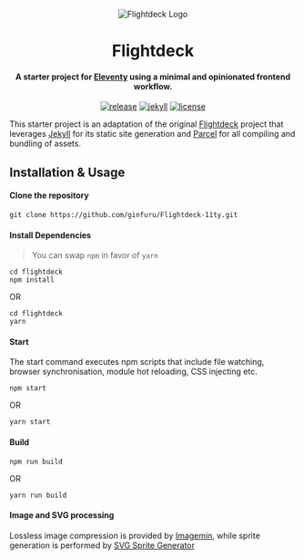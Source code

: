 <div align="center">
<p><img src="https://d.pr/free/i/FDUErn+" alt="Flightdeck Logo"></p>
<h1>Flightdeck</h1>
<h4>A starter project for <a href="https://www.11ty.dev/">Eleventy</a> using a minimal and opinionated frontend workflow.</h4>

[![release](https://img.shields.io/github/release/ginfuru/Flightdeck.svg?style=for-the-badge&logo=github&logoColor=white&colorA=101119&colorB=6D57FF)](https://github.com/ginfuru/Flightdeck-11ty/releases/latest) [![jekyll](https://img.shields.io/badge/Jekyll-v3.36+-373277.svg?style=for-the-badge&logo=jekyll&logoColor=white&colorA=101119&colorB=7273D6)](https://github.com/11ty/eleventy/releases/latest) [![license](https://img.shields.io/badge/License-MIT-373277.svg?style=for-the-badge&l&logoColor=white&colorA=101119&colorB=42557B)](https://github.com/ginfuru/Flightdeck/blob/master/LICENSE)

</div>

This starter project is an adaptation of the original [Flightdeck](https://github.com/flight-deck/Flightdeck) project that leverages [Jekyll](https://jekyllrb.com/) for its static site generation and [Parcel](https://parceljs.org/) for all compiling and bundling of assets.

## Installation & Usage

#### Clone the repository

```shell
git clone https://github.com/ginfuru/Flightdeck-11ty.git
```

#### Install Dependencies

> You can swap `npm` in favor of `yarn`

```shell
cd flightdeck
npm install
```

OR

```shell
cd flightdeck
yarn
```

#### Start

The start command executes npm scripts that include file watching, browser synchronisation, module hot reloading, CSS injecting etc.

```shell
npm start
```

OR

```shell
yarn start
```

#### Build

```shell
npm run build
```

OR

```shell
yarn run build
```

#### Image and SVG processing

Lossless image compression is provided by [Imagemin](https://github.com/imagemin/imagemin), while sprite generation is performed by [SVG Sprite Generator](https://github.com/frexy/svg-sprite-generator)
